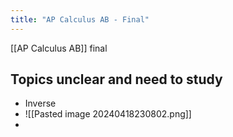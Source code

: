 ```yaml
---
title: "AP Calculus AB - Final"
---
```


[[AP Calculus AB]] final

## Topics unclear and need to study

- Inverse
- ![[Pasted image 20240418230802.png]]
- 
